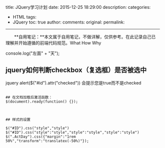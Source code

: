 title: JQuery学习计划
date: 2015-12-25 18:29:00
description: 
categories:
- HTML
tags:
- JQuery
toc: true
author:
comments:
original:
permalink: 
---

　　**自用笔记：**本文属于自用笔记，不做详解，仅供参考。在此记录自己已理解并开始遵循的前端代码规范。What How Why
<!-- more -->
[]()

console.log("左面" + "天");
## jquery如何判断checkbox（复选框）是否被选中

jquery alert($("#id").attr("checked")) 会提示您是true而不是checked
```

## 在文档加载后激活函数：
$(document).ready(function() {});



## 样式的设置

$("#ID").css("style","style")
$("#ID").css("style":"style","style":"style","style":"style")
$(".ActDay").css({"margin":"1rem 50%","transform":"translatex(-50%)"});
